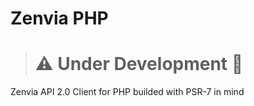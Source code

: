 # Zenvia PHP

> # :warning: Under Development :construction:

Zenvia API 2.0 Client for PHP builded with PSR-7 in mind
